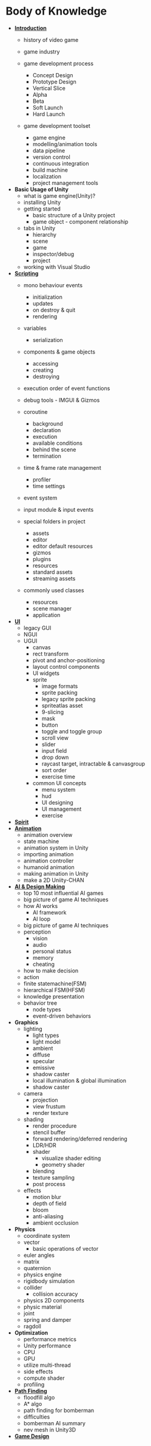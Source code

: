 # Body of Knowledge

- [**Introduction**](https://github.com/doubleZ0108/Game-Development-based-on-Unity/tree/master/Introduction)
  - history of video game
  - game industry
  - game development process
    - Concept Design
    - Prototype Design
    - Vertical Slice
    - Alpha
    - Beta
    - Soft Launch
    - Hard Launch

  - game development toolset
    - game engine
    - modelling/animation tools
    - data pipeline
    - version control
    - continuous integration
    - build machine
    - localization
    - project management tools
- **Basic Usage of Unity**
  - what is game engine(Unity)?
  - installing Unity
  - getting started
    - basic structure of a Unity project
    - game object - component relationship
  - tabs in Unity
    - hierarchy
    - scene
    - game
    - inspector/debug
    - project
  - working with Visual Studio
- [**Scripting**](https://github.com/doubleZ0108/Game-Development-based-on-Unity/tree/master/Script)
  - mono behaviour events
    - initialization
    - updates
    - on destroy & quit
    - rendering

  - variables

    - serialization

  - components & game objects
    - accessing
    - creating
    - destroying

  - execution order of event functions

  - debug tools - IMGUI & Gizmos

  - coroutine
    - background
    - declaration
    - execution
    - available conditions
    - behind the scene
    - termination

  - time & frame rate management
    - profiler
    - time settings

  - event system

  - input module & input events

  - special folders in project
    - assets
    - editor
    - editor default resources
    - gizmos
    - plugins
    - resources
    - standard assets
    - streaming assets

  - commonly used classes
    - resources
    - scene manager
    - application
- [**UI**](https://github.com/doubleZ0108/Game-Development-based-on-Unity/tree/master/UI)
  - legacy GUI
  - NGUI
  - UGUI
    - canvas
    - rect transform
    - pivot and anchor-positioning
    - layout control components
    - UI widgets
    - sprite
      - image formats
      - sprite packing
      - legacy sprite packing
      - spriteatlas asset
      - 9-slicing
      - mask
      - button
      - toggle and toggle group
      - scroll view
      - slider
      - input field
      - drop down
      - raycast target, intractable & canvasgroup
      - sort order
      - exercise time
    - common UI concepts
      - menu system
      - hud
      - UI designing
      - UI management
      - exercise
- [**Spirit**](https://github.com/doubleZ0108/Game-Development-based-on-Unity/tree/master/Spirit)
- [**Animation**](https://github.com/doubleZ0108/Game-Development-based-on-Unity/tree/master/Animation)
  - animation overview
  - state machine
  - animation system in Unity
  - importing animation
  - animation controller
  - humanoid animation
  - making animation in Unity
  - make a 2D Uniity-CHAN
- [**AI & Design Making**](https://github.com/doubleZ0108/Game-Development-based-on-Unity/tree/master/AI)
  - top 10 most influential AI games
  - big picture of game AI techniques
  - how AI works
    - AI framework
    - AI loop
  - big picture of game AI techniques
  - perception
    - vision
    - audio
    - personal status
    - memory
    - cheating
  - how to make decision
  - action
  - finite statemachine(FSM)
  - hierarchical FSM(HFSM)
  - knowledge presentation
  - behavior tree
    - node types
    - event-driven behaviors
- **Graphics**
  - lighting
    - light types
    - light model
    - ambient
    - diffuse
    - specular
    - emissive
    - shadow caster
    - local illumination & global illumination
    - shadow caster
  - camera
    - projection
    - view frustum
    - render texture
  - shading
    - render procedure
    - stencil buffer
    - forward rendering/deferred rendering
    - LDR/HDR
    - shader
      - visualize shader editing
      - geometry shader
    - blending
    - texture sampling
    - post process
  - effects
    - motion blur
    - depth of field
    - bloom
    - anti-aliasing
    - ambient occlusion
- **Physics**
  - coordinate system
  - vector
    - basic operations of vector
  - euler angles
  - matrix
  - quaternion
  - physics engine
  - rigidbody simulation
  - collider
    - collision accuracy
  - physics 2D components
  - physic material
  - joint
  - spring and damper
  - ragdoll
- **Optimization**
  - performance metrics
  - Unity performance
  - CPU
  - GPU
  - utilize multi-thread
  - side effects
  - compute shader
  - profiling
- [**Path Finding**](https://github.com/doubleZ0108/Game-Development-based-on-Unity/tree/master/Path%20Finding)
  - floodfill algo
  - A\* algo
  - path finding for bomberman
  - difficulties
  - bomberman AI summary
  - nev mesh in Unity3D
- [**Game Design**](https://github.com/doubleZ0108/Game-Development-based-on-Unity/tree/master/Game%20Design)